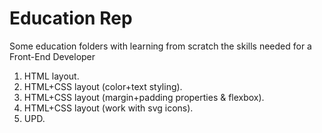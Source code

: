 # Education Rep
Some education folders with learning from scratch the skills needed for a Front-End Developer

1. HTML layout.
2. HTML+CSS layout (color+text styling).
3. HTML+CSS layout (margin+padding properties & flexbox).
4. HTML+CSS layout (work with svg icons).
5. UPD.

